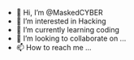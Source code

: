 - 👋 Hi, I’m @MaskedCYBER
- 👀 I’m interested in Hacking
- 🌱 I’m currently learning coding
- 💞️ I’m looking to collaborate on ...
- 📫 How to reach me ...

<!---
MaskedCYBER/MaskedCYBER is a ✨ special ✨ repository because its `README.md` (this file) appears on your GitHub profile.
You can click the Preview link to take a look at your changes.
--->
